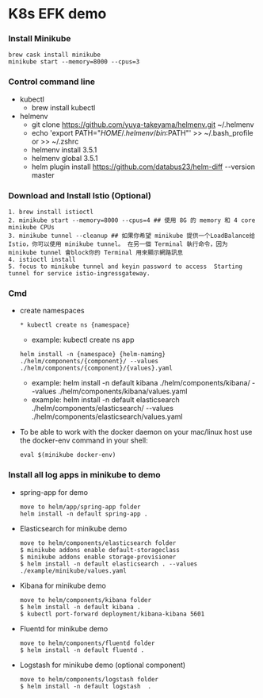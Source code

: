 # K8s EFK demo

### Install Minikube
```
brew cask install minikube
minikube start --memory=8000 --cpus=3
```
### Control command line
* kubectl
  * brew install kubectl
* helmenv
    * git clone https://github.com/yuya-takeyama/helmenv.git ~/.helmenv
    * echo 'export PATH="$HOME/.helmenv/bin:$PATH"' >> ~/.bash_profile or >> ~/.zshrc
    * helmenv install 3.5.1
    * helmenv global 3.5.1
    * helm plugin install https://github.com/databus23/helm-diff --version master
    
### Download and Install Istio (Optional)
  ```
  1. brew install istioctl
  2. minikube start --memory=8000 --cpus=4 ## 使用 8G 的 memory 和 4 core minikube CPUs
  3. minikube tunnel --cleanup ## 如果你希望 minikube 提供一个LoadBalance给 Istio，你可以使用 minikube tunnel。 在另一個 Terminal 執行命令，因为 minikube tunnel 會block你的 Terminal 用來顯示網路訊息
  4. istioctl install
  5. focus to minikube tunnel and keyin password to access  Starting tunnel for service istio-ingressgateway.
  ```
### Cmd
* create namespaces
  ```
  * kubectl create ns {namespace}
  ```
  * example: kubectl create ns app
  ```
  helm install -n {namespace} {helm-naming} ./helm/components/{component}/ --values ./helm/components/{component}/{values}.yaml
  ```
  * example: helm install -n default kibana ./helm/components/kibana/ --values ./helm/components/kibana/values.yaml
  * example: helm install -n default elasticsearch ./helm/components/elasticsearch/ --values ./helm/components/elasticsearch/values.yaml

* To be able to work with the docker daemon on your mac/linux host use the docker-env command in your shell:
  ```
  eval $(minikube docker-env)
  ```
### Install all log apps in minikube to demo
* spring-app for demo
  ```
  move to helm/app/spring-app folder
  helm install -n default spring-app .
  ```
  
* Elasticsearch for minikube demo
  ```
  move to helm/components/elasticsearch folder
  $ minikube addons enable default-storageclass
  $ minikube addons enable storage-provisioner
  $ helm install -n default elasticsearch . --values ./example/minikube/values.yaml
  ```
* Kibana for minikube demo
  ```
  move to helm/components/kibana folder
  $ helm install -n default kibana .
  $ kubectl port-forward deployment/kibana-kibana 5601
  ```
  
* Fluentd for minikube demo
  ```
  move to helm/components/fluentd folder
  $ helm install -n default fluentd .
  ```
  
* Logstash for minikube demo (optional component)
  ```
  move to helm/components/logstash folder
  $ helm install -n default logstash  .
  ```


